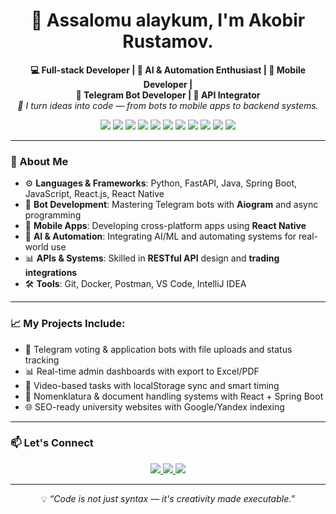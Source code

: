 <h1 align="center">👋 Assalomu alaykum, I'm Akobir Rustamov.</h1>


<p align="center">
  <strong>💻 Full-stack Developer | 🤖 AI & Automation Enthusiast | 📱 Mobile Developer |<br/> 🤖 Telegram Bot Developer | 🔌 API Integrator</strong><br/>
  <em>🧠 I turn ideas into code — from bots to mobile apps to backend systems.</em>
</p>

<p align="center">
  <img src="https://img.shields.io/badge/Python-3776AB?style=for-the-badge&logo=python&logoColor=white"/>
  <img src="https://img.shields.io/badge/FastAPI-005571?style=for-the-badge&logo=fastapi"/>
  <img src="https://img.shields.io/badge/PostgreSQL-316192?style=for-the-badge&logo=postgresql&logoColor=white"/>
  <img src="https://img.shields.io/badge/Java-ED8B00?style=for-the-badge&logo=java&logoColor=white"/>
  <img src="https://img.shields.io/badge/Spring_Boot-6DB33F?style=for-the-badge&logo=springboot&logoColor=white"/>
  <img src="https://img.shields.io/badge/React_Native-20232A?style=for-the-badge&logo=react&logoColor=61DAFB"/>
  <img src="https://img.shields.io/badge/React.js-20232A?style=for-the-badge&logo=react&logoColor=61DAFB"/>
  <img src="https://img.shields.io/badge/JavaScript-F7DF1E?style=for-the-badge&logo=javascript&logoColor=black"/>
  <img src="https://img.shields.io/badge/Aiogram-blue?style=for-the-badge"/>
  <img src="https://img.shields.io/badge/AI_Programming-orange?style=for-the-badge"/>
  <img src="https://img.shields.io/badge/Trading_APIs-009688?style=for-the-badge"/>
</p>

---

### 🚀 About Me

- ⚙️ **Languages & Frameworks**: Python, FastAPI, Java, Spring Boot, JavaScript, React.js, React Native
- 🤖 **Bot Development**: Mastering Telegram bots with **Aiogram** and async programming
- 📱 **Mobile Apps**: Developing cross-platform apps using **React Native**
- 🧠 **AI & Automation**: Integrating AI/ML and automating systems for real-world use
- 📊 **APIs & Systems**: Skilled in **RESTful API** design and **trading integrations**
- 🛠️ **Tools**: Git, Docker, Postman, VS Code, IntelliJ IDEA

---

### 📈 My Projects Include:

- 🎯 Telegram voting & application bots with file uploads and status tracking  
- 📊 Real-time admin dashboards with export to Excel/PDF  
- 🎥 Video-based tasks with localStorage sync and smart timing  
- 🧾 Nomenklatura & document handling systems with React + Spring Boot  
- 🌐 SEO-ready university websites with Google/Yandex indexing

---

### 📫 Let's Connect

<p align="center">
  <a href="https://www.upwork.com/freelancers/akobirr" target="_blank">
    <img src="https://img.shields.io/badge/Upwork-6fda44?style=for-the-badge&logo=upwork&logoColor=white"/>
  </a>
  <a href="https://t.me/kobir_rustamov" target="_blank">
    <img src="https://img.shields.io/badge/Telegram-26A5E4?style=for-the-badge&logo=telegram&logoColor=white"/>
  </a>
  <a href="https://rustamovakobir.netlify.app" target="_blank">
    <img src="https://img.shields.io/badge/Website-000000?style=for-the-badge&logo=google-chrome&logoColor=white"/>
  </a>
</p>

---

<p align="center">
  💡 <em>“Code is not just syntax — it's creativity made executable.”</em>
</p>
